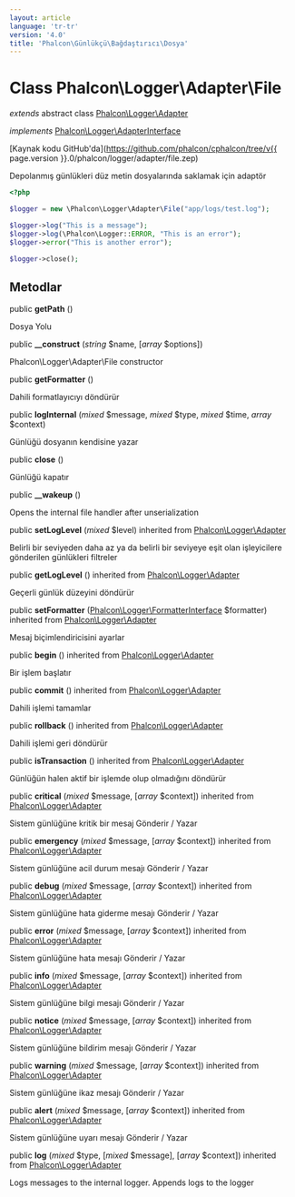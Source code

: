 ```yaml
---
layout: article
language: 'tr-tr'
version: '4.0'
title: 'Phalcon\Günlükçü\Bağdaştırıcı\Dosya'
---
```

# Class **Phalcon\Logger\Adapter\File**

*extends* abstract class [Phalcon\Logger\Adapter](Phalcon_Logger_Adapter)

*implements* [Phalcon\Logger\AdapterInterface](Phalcon_Logger_AdapterInterface)

[Kaynak kodu GitHub'da](https://github.com/phalcon/cphalcon/tree/v{{ page.version }}.0/phalcon/logger/adapter/file.zep)

Depolanmış günlükleri düz metin dosyalarında saklamak için adaptör

```php
<?php

$logger = new \Phalcon\Logger\Adapter\File("app/logs/test.log");

$logger->log("This is a message");
$logger->log(\Phalcon\Logger::ERROR, "This is an error");
$logger->error("This is another error");

$logger->close();

```

## Metodlar

public **getPath** ()

Dosya Yolu

public **__construct** (*string* $name, [*array* $options])

Phalcon\Logger\Adapter\File constructor

public **getFormatter** ()

Dahili formatlayıcıyı döndürür

public **logInternal** (*mixed* $message, *mixed* $type, *mixed* $time, *array* $context)

Günlüğü dosyanın kendisine yazar

public **close** ()

Günlüğü kapatır

public **__wakeup** ()

Opens the internal file handler after unserialization

public **setLogLevel** (*mixed* $level) inherited from [Phalcon\Logger\Adapter](Phalcon_Logger_Adapter)

Belirli bir seviyeden daha az ya da belirli bir seviyeye eşit olan işleyicilere gönderilen günlükleri filtreler

public **getLogLevel** () inherited from [Phalcon\Logger\Adapter](Phalcon_Logger_Adapter)

Geçerli günlük düzeyini döndürür

public **setFormatter** ([Phalcon\Logger\FormatterInterface](Phalcon_Logger_FormatterInterface) $formatter) inherited from [Phalcon\Logger\Adapter](Phalcon_Logger_Adapter)

Mesaj biçimlendiricisini ayarlar

public **begin** () inherited from [Phalcon\Logger\Adapter](Phalcon_Logger_Adapter)

Bir işlem başlatır

public **commit** () inherited from [Phalcon\Logger\Adapter](Phalcon_Logger_Adapter)

Dahili işlemi tamamlar

public **rollback** () inherited from [Phalcon\Logger\Adapter](Phalcon_Logger_Adapter)

Dahili işlemi geri döndürür

public **isTransaction** () inherited from [Phalcon\Logger\Adapter](Phalcon_Logger_Adapter)

Günlüğün halen aktif bir işlemde olup olmadığını döndürür

public **critical** (*mixed* $message, [*array* $context]) inherited from [Phalcon\Logger\Adapter](Phalcon_Logger_Adapter)

Sistem günlüğüne kritik bir mesaj Gönderir / Yazar

public **emergency** (*mixed* $message, [*array* $context]) inherited from [Phalcon\Logger\Adapter](Phalcon_Logger_Adapter)

Sistem günlüğüne acil durum mesajı Gönderir / Yazar

public **debug** (*mixed* $message, [*array* $context]) inherited from [Phalcon\Logger\Adapter](Phalcon_Logger_Adapter)

Sistem günlüğüne hata giderme mesajı Gönderir / Yazar

public **error** (*mixed* $message, [*array* $context]) inherited from [Phalcon\Logger\Adapter](Phalcon_Logger_Adapter)

Sistem günlüğüne hata mesajı Gönderir / Yazar

public **info** (*mixed* $message, [*array* $context]) inherited from [Phalcon\Logger\Adapter](Phalcon_Logger_Adapter)

Sistem günlüğüne bilgi mesajı Gönderir / Yazar

public **notice** (*mixed* $message, [*array* $context]) inherited from [Phalcon\Logger\Adapter](Phalcon_Logger_Adapter)

Sistem günlüğüne bildirim mesajı Gönderir / Yazar

public **warning** (*mixed* $message, [*array* $context]) inherited from [Phalcon\Logger\Adapter](Phalcon_Logger_Adapter)

Sistem günlüğüne ikaz mesajı Gönderir / Yazar

public **alert** (*mixed* $message, [*array* $context]) inherited from [Phalcon\Logger\Adapter](Phalcon_Logger_Adapter)

Sistem günlüğüne uyarı mesajı Gönderir / Yazar

public **log** (*mixed* $type, [*mixed* $message], [*array* $context]) inherited from [Phalcon\Logger\Adapter](Phalcon_Logger_Adapter)

Logs messages to the internal logger. Appends logs to the logger